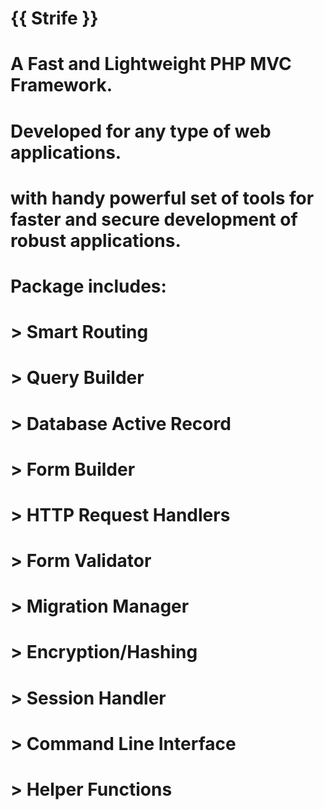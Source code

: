 # {{ Strife }}
# A Fast and Lightweight PHP MVC Framework.

# Developed for any type of web applications.
# with handy powerful set of tools for faster and secure development of robust applications.

# Package includes:
# > Smart Routing
# > Query Builder
# > Database Active Record
# > Form Builder
# > HTTP Request Handlers
# > Form Validator
# > Migration Manager
# > Encryption/Hashing
# > Session Handler
# > Command Line Interface
# > Helper Functions